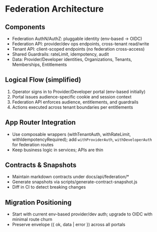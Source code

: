 # Federation Architecture

## Components
- Federation AuthN/AuthZ: pluggable identity (env-based → OIDC)
- Federation API: provider/dev ops endpoints, cross-tenant read/write
- Tenant API: client-scoped endpoints (no federation cross-access)
- Shared Guardrails: rateLimit, idempotency, audit
- Data: Provider/Developer identities, Organizations, Tenants, Memberships, Entitlements

## Logical Flow (simplified)
1) Operator signs in to Provider/Developer portal (env-based initially)
2) Portal issues audience-specific cookie and session context
3) Federation API enforces audience, entitlements, and guardrails
4) Actions executed across tenant boundaries per entitlements

## App Router Integration
- Use composable wrappers (withTenantAuth, withRateLimit, withIdempotencyRequired); add `withProviderAuth`, `withDeveloperAuth` for federation routes
- Keep business logic in services; APIs are thin

## Contracts & Snapshots
- Maintain markdown contracts under docs/api/federation/*
- Generate snapshots via scripts/generate-contract-snapshot.js
- Diff in CI to detect breaking changes

## Migration Positioning
- Start with current env-based provider/dev auth; upgrade to OIDC with minimal route churn
- Preserve envelope ({ ok, data | error }) across all portals

